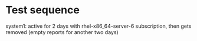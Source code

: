 Test sequence
=============

system1: active for 2 days with rhel-x86_64-server-6 subscription, then gets removed (empty reports for another two days)

